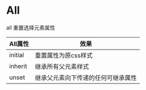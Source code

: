 # All

all 重置选择元素属性



| All属性 | 效果                               |
| ------- | ---------------------------------- |
| initial | 重置属性为原css样式                |
| inherit | 继承所有父元素样式                 |
| unset   | 继承父元素向下传递的任何可继承属性 |